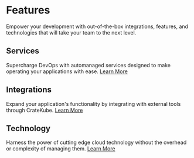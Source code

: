 # Features

Empower your development with out-of-the-box integrations, features, and technologies that will take your team to the next level. 

## Services

Supercharge DevOps with automanaged services designed to make operating your applications with ease. [Learn More](./services.md)

## Integrations

Expand your application's functionality by integrating with external tools through CrateKube. [Learn More](./integrations.md)

## Technology

Harness the power of cutting edge cloud technology without the overhead or complexity of managing them. [Learn More](./technology.md)